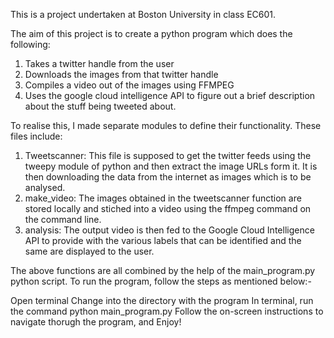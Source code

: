 This is a project undertaken at Boston University in class EC601. 

The aim of this project is to create a python program which does the following:
1. Takes a twitter handle from the user
2. Downloads the images from that twitter handle
3. Compiles a video out of the images using FFMPEG
4. Uses the google cloud intelligence API to figure out a brief description about the stuff being tweeted about.

To realise this, I made separate modules to define their functionality. These files include:
1. Tweetscanner: This file is supposed to get the twitter feeds using the tweepy module of python and then extract the image URLs form it. It is then downloading the data from the internet as images which is to be analysed.
2. make_video: The images obtained in the tweetscanner function are stored locally and stiched into a video using the ffmpeg command on the command line.
3. analysis: The output video is then fed to the Google Cloud Intelligence API to provide with the various labels that can be identified and the same are displayed to the user.

The above functions are all combined by the help of the main_program.py python script. To run the program, follow the steps as mentioned below:-

Open terminal
Change into the directory with the program
In terminal, run the command python main_program.py
Follow the on-screen instructions to navigate thorugh the program, and Enjoy!
